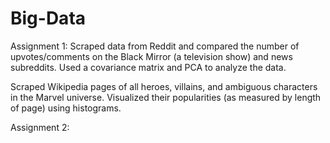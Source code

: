 # Big-Data

Assignment 1:
Scraped data from Reddit and compared the number of upvotes/comments on
the Black Mirror (a television show) and news subreddits. Used a covariance 
matrix and PCA to analyze the data. 

Scraped Wikipedia pages of all heroes, villains, and ambiguous characters in 
the Marvel universe. Visualized their popularities (as measured by length of page) 
using histograms. 

Assignment 2: 
